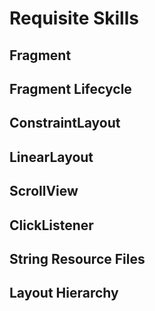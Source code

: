 # Requisite Skills

## Fragment
## Fragment Lifecycle 
## ConstraintLayout
## LinearLayout
## ScrollView
## ClickListener
## String Resource Files
## Layout Hierarchy